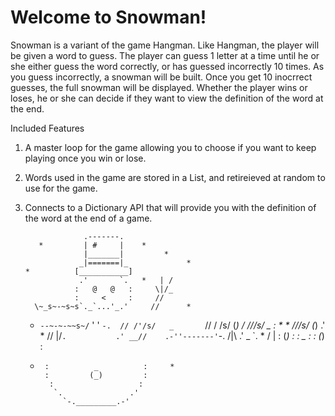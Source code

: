 # Welcome to Snowman!

Snowman is a variant of the game Hangman. Like Hangman, the player will be given a word to guess. The player can guess 1 letter at a time until he or she either guess the word correctly, or has guessed incorrectly 10 times. As you guess incorrectly, a snowman will be built. Once you get 10 inocrrect guesses, the full snowman will be displayed. Whether the player wins or loses, he or she can decide if they want to view the definition of the word at the end.  

Included Features
1. A master loop for the game allowing you to choose if you want to keep playing once you win or lose. 
2. Words used in the game are stored in a List, and retireieved at random to use for the game.
3. Connects to a Dictionary API that will provide you with the definition of the word at the end of a game. 

                    .-------.
          *         | #     |    *
                    |_______|         *
                   _|=======|_             *
       *          [___________]
                   .'       `.   *   | /
                  :   @   @   :     \|/_
                  :     <     :     //
         \~_s~-~s~s`._`...'_.'     //      *
      *   `--~-~-~~s~/` ' '  `-.  //
                /'/s/   _       `//
               / /s/   (_)       /
              ///s/     _        :  *
        *    ///s/     (_)      .'          *
            // |/`.           .'
         __//    .-''-------'`-.
          /|\  .'       _       `.      *
         / | \:        (_)        :
             :          _          :
             :         (_)         :
      *      :          _          :     *
             :         (_)         :
              :                   :
               `.               .'
                 `-._________.-'
